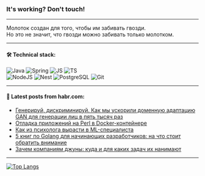 ### It's working? Don't touch!

---
Молоток создан для того, чтобы им забивать гвозди. <br>
Но это не значит, что гвозди можно забивать только молотком.

---

#### 🛠️ Technical stack:

![Java](https://img.shields.io/badge/Java-informational?logo=Oracle&style=flat&logoColor=white&color=FF4500)
![Spring](https://img.shields.io/badge/SpringBoot-informational?logo=SpringBoot&style=flat&logoColor=white&color=6495ED)
![JS](https://img.shields.io/badge/JS-informational?logo=javaScript&style=flat&logoColor=black&color=F7Df1E)
![TS](https://img.shields.io/badge/TypeScript-informational?logo=typeScript&style=flat&logoColor=black&color=0667A8)  <br>
![NodeJS](https://img.shields.io/badge/NodeJS-informational?logo=node.js&style=flat&logoColor=white&color=43853D)
![Nest](https://img.shields.io/badge/NestJS-informational?logo=NestJS&style=flat&logoColor=white&color=red)
![PostgreSQL](https://img.shields.io/badge/PostgreSQL-informational?logo=PostgreSQL&style=flat&logoColor=white&color=DAA520)
![Git](https://img.shields.io/badge/Git-informational?logo=git&style=flat&logoColor=white&color=778899)

___

#### 💬 Latest posts from habr.com:

<!-- BLOG-POST-LIST:START -->
- [Генерируй, дискриминируй. Как мы ускорили доменную адаптацию GAN для генерации лиц в пять тысяч раз](https://habr.com/ru/companies/airi/articles/747038/?utm_source=habrahabr&utm_medium=rss&utm_campaign=747038)
- [Отладка приложений на Perl в Docker-контейнере](https://habr.com/ru/companies/vk/articles/746558/?utm_source=habrahabr&utm_medium=rss&utm_campaign=746558)
- [Как из психолога вырасти в ML-специалиста](https://habr.com/ru/companies/aitalenthub/articles/747066/?utm_source=habrahabr&utm_medium=rss&utm_campaign=747066)
- [5 книг по Golang для начинающих разработчиков: на что стоит обратить внимание](https://habr.com/ru/companies/ru_mts/articles/747040/?utm_source=habrahabr&utm_medium=rss&utm_campaign=747040)
- [Зачем компаниям джуны: куда и для каких задач их нанимают](https://habr.com/ru/companies/yandex_praktikum/articles/746378/?utm_source=habrahabr&utm_medium=rss&utm_campaign=746378)
<!-- BLOG-POST-LIST:END -->

---
[![Top Langs](https://github-readme-stats-git-master-advtsetting-gmailcom.vercel.app/api/top-langs/?username=zloylis&langs_count=10&hide_title=false&title_color=e6edf3&size_weight=0.5&count_weight=0.5&layout=compact&hide_border=true&theme=dracula)](https://github.com/zloylis)

<!-- ![GitHub stats](https://github-readme-stats-git-master-advtsetting-gmailcom.vercel.app/api?username=zloylis&show_icons=true&hide_border=true&theme=dracula&hide_title=true&include_all_commits=true&count_private=true&hide=contribs&hide_rank=true) -->
